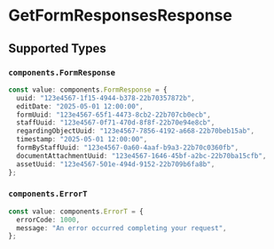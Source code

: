 # GetFormResponsesResponse


## Supported Types

### `components.FormResponse`

```typescript
const value: components.FormResponse = {
  uuid: "123e4567-1f15-4944-b378-22b70357872b",
  editDate: "2025-05-01 12:00:00",
  formUuid: "123e4567-65f1-4473-8cb2-22b707cb0ecb",
  staffUuid: "123e4567-0f71-470d-8f8f-22b70e94e8cb",
  regardingObjectUuid: "123e4567-7856-4192-a668-22b70beb15ab",
  timestamp: "2025-05-01 12:00:00",
  formByStaffUuid: "123e4567-0a60-4aaf-b9a3-22b70c0360fb",
  documentAttachmentUuid: "123e4567-1646-45bf-a2bc-22b70ba15cfb",
  assetUuid: "123e4567-501e-494d-9152-22b709b6fa8b",
};
```

### `components.ErrorT`

```typescript
const value: components.ErrorT = {
  errorCode: 1000,
  message: "An error occurred completing your request",
};
```

